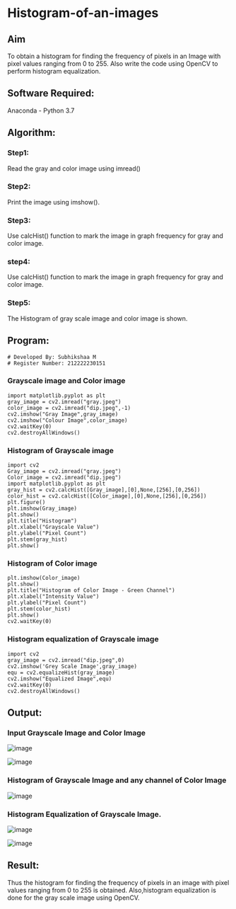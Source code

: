 # Histogram-of-an-images
## Aim
To obtain a histogram for finding the frequency of pixels in an Image with pixel values ranging from 0 to 255. Also write the code using OpenCV to perform histogram equalization.

## Software Required:
Anaconda - Python 3.7

## Algorithm:
### Step1:
Read the gray and color image using imread()

### Step2:
Print the image using imshow().



### Step3:
Use calcHist() function to mark the image in graph frequency for gray and color image.

### step4:
Use calcHist() function to mark the image in graph frequency for gray and color image.

### Step5:
The Histogram of gray scale image and color image is shown.


## Program:
```
# Developed By: Subhikshaa M  
# Register Number: 212222230151
```



### Grayscale image and Color image
```import cv2
import matplotlib.pyplot as plt
gray_image = cv2.imread("gray.jpeg")
color_image = cv2.imread("dip.jpeg",-1)
cv2.imshow("Gray Image",gray_image)
cv2.imshow("Colour Image",color_image)
cv2.waitKey(0)
cv2.destroyAllWindows()

```
### Histogram of Grayscale image
```import numpy as np
import cv2
Gray_image = cv2.imread("gray.jpeg")
Color_image = cv2.imread("dip.jpeg")
import matplotlib.pyplot as plt
gray_hist = cv2.calcHist([Gray_image],[0],None,[256],[0,256])
color_hist = cv2.calcHist([Color_image],[0],None,[256],[0,256])
plt.figure()
plt.imshow(Gray_image)
plt.show()
plt.title("Histogram")
plt.xlabel("Grayscale Value")
plt.ylabel("Pixel Count")
plt.stem(gray_hist)
plt.show()
```
### Histogram of Color image
```
plt.imshow(Color_image)
plt.show()
plt.title("Histogram of Color Image - Green Channel")
plt.xlabel("Intensity Value")
plt.ylabel("Pixel Count")
plt.stem(color_hist)
plt.show()
cv2.waitKey(0)
```
### Histogram equalization of Grayscale image
```
import cv2
gray_image = cv2.imread("dip.jpeg",0)
cv2.imshow('Grey Scale Image',gray_image)
equ = cv2.equalizeHist(gray_image)
cv2.imshow("Equalized Image",equ)
cv2.waitKey(0)
cv2.destroyAllWindows()
```

## Output:
### Input Grayscale Image and Color Image
![image](https://github.com/Subhikshaa13/Histogram-of-an-images/assets/118787344/86629b1c-c359-4414-85db-176cb2ea1564)

![image](https://github.com/Subhikshaa13/Histogram-of-an-images/assets/118787344/d440cdc4-f83c-4d89-811c-ebe110fe311c)



### Histogram of Grayscale Image and any channel of Color Image
![image](https://github.com/Subhikshaa13/Histogram-of-an-images/assets/118787344/79f38839-b570-4350-b334-285fc156f3c6)



### Histogram Equalization of Grayscale Image.
![image](https://github.com/Subhikshaa13/Histogram-of-an-images/assets/118787344/b910aab9-f008-42c9-a2f8-5158ea249b7f)


![image](https://github.com/Subhikshaa13/Histogram-of-an-images/assets/118787344/4ac8aefb-d5ab-4de3-bb4c-240a581a22ef)


## Result: 
Thus the histogram for finding the frequency of pixels in an image with pixel values ranging from 0 to 255 is obtained. Also,histogram equalization is done for the gray scale image using OpenCV.
